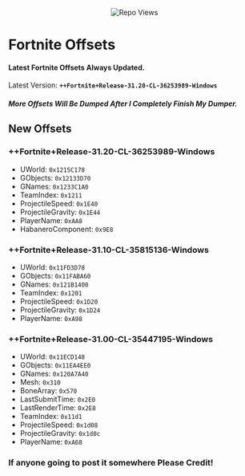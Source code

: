 <p align="center"> <img src="https://komarev.com/ghpvc/?username=SternI&label=Repo%20views&color=0e75b6&style=flat" alt="Repo Views" /> </p>

# Fortnite Offsets

#### Latest Fortnite Offsets Always Updated.
Latest Version: **``++Fortnite+Release-31.20-CL-36253989-Windows``**
##### **More Offsets Will Be Dumped After I Completely Finish My Dumper.**
## New Offsets
### ++Fortnite+Release-31.20-CL-36253989-Windows
- UWorld: ``0x1215C178``
- GObjects: ``0x12133D70``
- GNames: ``0x1233C1A0``
- TeamIndex: ``0x1211``
- ProjectileSpeed: ``0x1E40``
- ProjectileGravity: ``0x1E44``
- PlayerName: ``0xAA8``
- HabaneroComponent: ``0x9E8``
### ++Fortnite+Release-31.10-CL-35815136-Windows
- UWorld: ``0x11FD3D78``
- GObjects: ``0x11FABA60``
- GNames: ``0x121B1400``
- TeamIndex: ``0x1201``
- ProjectileSpeed: ``0x1D20``
- ProjectileGravity: ``0x1D24``
- PlayerName: ``0xA98``
### ++Fortnite+Release-31.00-CL-35447195-Windows
- UWorld: ``0x11ECD148``
- GObjects: ``0x11EA4EE0``
- GNames: ``0x120A7A40``
- Mesh: ``0x310``
- BoneArray: ``0x570``
- LastSubmitTime: ``0x2E0``
- LastRenderTime: ``0x2E8``
- TeamIndex: ``0x11d1``
- ProjectileSpeed: ``0x1d08``
- ProjectileGravity: ``0x1d0c``
- PlayerName: ``0xA68``

### If anyone going to post it somewhere Please Credit!
